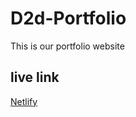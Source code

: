# D2d-Portfolio
This is our portfolio website

## live link 
[Netlify ](https://goofy-stonebraker-1e577a.netlify.app/)
